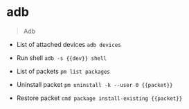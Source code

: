 # adb

> Adb

- List of attached devices
`adb devices`

- Run shell
`adb -s {{dev}} shell`

- List of packets
`pm list packages`

- Uninstall packet
`pm uninstall -k --user 0 {{packet}}`

- Restore packet
`cmd package install-existing {{packet}}`
